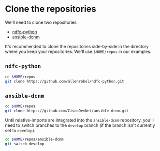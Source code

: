 # Clone the repositories

We'll need to clone two repositories.

- [ndfc-python](https://github.com/allenrobel/ndfc-python)
- [ansible-dcnm](https://github.com/CiscoDevNet/ansible-dcnm/tree/main)

It's recommended to clone the repositories side-by-side in the directory where you keep your repositories.  We'll use `$HOME/repos` in our examples.

## `ndfc-python`

```bash
cd $HOME/repos
git clone https://github.com/allenrobel/ndfc-python.git
```

## `ansible-dcnm`

```bash
cd $HOME/repos
git clone https://github.com/CiscoDevNet/ansible-dcnm.git
```

Until relative-imports are integrated into the `ansible-dcnm` repository, you'll need to switch branches to the `develop` branch (if the branch isn't currently set to `develop`).

```bash
cd $HOME/repos/ansible-dcnm
git switch develop
```
